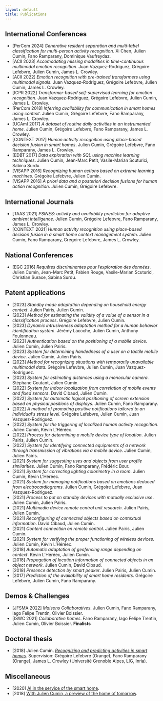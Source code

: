 ```yaml
---
layout: default
title: Publications
---
```


## International Conferences

- [PerCom 2024] *Generative resident separation and multi-label classification for multi-person activity recognition*. Xi Chen, Julien Cumin, Fano Ramparany, Dominique Vaufreydaz.
- [ACII 2023] *Accomodating missing modalities in time-continuous multimodal emotion recognition*. Juan Vazquez-Rodriguez, Grégoire Lefebvre, Julien Cumin, James L. Crowley.
- [ACII 2022] *Emotion recognition with pre-trained transformers using multimodal signals*. Juan Vazquez-Rodriguez, Grégoire Lefebvre, Julien Cumin, James L. Crowley.
- [ICPR 2022] *Transformer-based self-supervised learning for emotion recognition*. Juan Vazquez-Rodriguez, Grégoire Lefebvre, Julien Cumin, James L. Crowley.
- [PerCom 2018] *Inferring availability for communication in smart homes using context*. Julien Cumin, Grégoire Lefebvre, Fano Ramparany, James L. Crowley.
- [UCAmI 2017] *A dataset of routine daily activities in an instrumented home*. Julien Cumin, Grégoire Lefebvre, Fano Ramparany, James L. Crowley.
- [CONTEXT 2017] *Human activity recognition using place-based decision fusion in smart homes*. Julien Cumin, Grégoire Lefebvre, Fano Ramparany, James L. Crowley.
- [EDBT 2017] *Data exploration with SQL using machine learning techniques*. Julien Cumin, Jean-Marc Petit, Vasile-Marian Scuturici, Sabina Surdu.
- [VISAPP 2016] *Recognizing human actions based on extreme learning machines*. Grégoire Lefebvre, Julien Cumin.
- [VISAPP 2016] *A priori data and a posteriori decision fusions for human action recognition*. Julien Cumin, Grégoire Lefebvre.


## International Journals

- [TAAS 2021] *PSINES: activity and availability prediction for adaptive ambient intelligence*. Julien Cumin, Grégoire Lefebvre, Fano Ramparany, James L. Crowley.
- [CONTEXT 2021] *Human activity recognition using place-based decision fusion in a smart home context management system*. Julien Cumin, Fano Ramparany, Grégoire Lefebvre, James L. Crowley.


## National Conferences

- [EGC 2016] *Requêtes discriminantes pour l’exploration des données*. Julien Cumin, Jean-Marc Petit, Fabien Rouge, Vasile-Marian Scuturici, Christian Surace, Sabina Surdu.


## Patent applications

- [2023] *Standby mode adaptation depending on household energy context*. Julien Pairis, Julien Cumin.
- [2023] *Method for estimating the validity of a value of a sensor in a classification process*. Grégoire Lefebvre, Julien Cumin.
- [2023] *Dynamic intrusiveness adaptation method for a human behavior identification system*. Jérémy Lacoche, Julien Cumin, Anthony Foulonneau.
- [2023] *Authentication based on the positioning of a mobile device*. Julien Cumin, Julien Pairis.
- [2023] *System for determining handedness of a user on a tactile mobile device*. Julien Cumin, Julien Pairis.
- [2023] *Method for recognizing situations with temporarily unavailable multimodal data*. Grégoire Lefevbre, Julien Cumin, Juan Vazquez-Rodriguez.
- [2023] *System for estimating distances using a monocular camera*. Stéphane Coutant, Julien Cumin.
- [2022] *System for indoor localization from correlation of mobile events and fixed sensors*. David Cibaud, Julien Cumin.
- [2022] *System for automatic logical positioning of screen extension based on physical positions of displays*. Julien Cumin, Fano Ramparany.
- [2022] *A method of promoting positive notifications tailored to an individual's stress level*. Grégoire Lefebvre, Julien Cumin, Juan Vazquez-Rodriguez.
- [2022] *System for the triggering of localized human activity recognition*. Julien Cumin, Kévin L’Héréec.
- [2022] *Process for determining a mobile device type of location*. Julien Pairis, Julien Cumin.
- [2022] *System for identifying connected equipments of a network through transmission of vibrations via a mobile device*. Julien Cumin, Julien Pairis.
- [2021] *System for suggesting uses and objects from user profile similarities*. Julien Cumin, Fano Ramparany, Frédéric Bour.
- [2021] *System for correcting lighting colorimetry in a room*. Julien Cumin, Kévin L’Héréec.
- [2021] *System for managing notifications based on emotions deduced from electrocardiograms*. Julien Cumin, Grégoire Lefebvre, Juan Vazquez-Rodriguez.
- [2021] *Process to put on standby devices with mutually exclusive use*. Julien Cumin, Julien Pairis.
- [2021] *Multimedia device remote control unit research*. Julien Pairis, Julien Cumin.
- [2021] *Reconfiguring of connected objects based on contextual information*. David Cibaud, Julien Cumin.
- [2021] *Content connection on remote control*. Julien Pairis, Julien Cumin.
- [2021] *System for verifying the proper functioning of wireless devices*. Julien Cumin, Kévin L’Héréec.
- [2018] *Automatic adaptation of geofencing range depending on context*. Kévin L’Héréec, Julien Cumin.
- [2018] *Propagation of location information of connected objects in an object network*. Julien Cumin, David Cibaud.
- [2018] *Presence detection by smart peaker*. Julien Pairis, Julien Cumin.
- [2017] *Prediction of the availability of smart home residents*. Grégoire Lefebvre, Julien Cumin, Fano Ramparany.


## Demos & Challenges

- [JFSMA 2022] *Maisons Collaboratives*. Julien Cumin, Fano Ramparany, Iago Felipe Trentin, Olivier Boissier.
- [ISWC 2021] *Collaborative homes*. Fano Ramparany, Iago Felipe Trentin, Julien Cumin, Olivier Boissier. **Finalists**


## Doctoral thesis 

- [2018] Julien Cumin. [*Recognizing and predicting activities in smart homes*](https://www.theses.fr/2018GREAM071). Supervision: Grégoire Lefebvre (Orange), Fano Ramparany (Orange), James L. Crowley (Université Grenoble Alpes, LIG, Inria).


## Miscellaneous

- [2020] [AI in the service of the smart home](https://hellofuture.orange.com/en/ai-in-the-service-of-the-smart-home/).
- [2018] [With Julien Cumin, a preview of the home of tomorrow](https://hellofuture.orange.com/en/julien-cumin-preview-home-tomorrow/).
